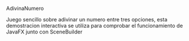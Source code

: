 AdivinaNumero

Juego sencillo sobre adivinar un numero entre tres opciones, esta demostracion interactiva se utiliza para comprobar el funcionamiento de JavaFX junto con SceneBuilder
